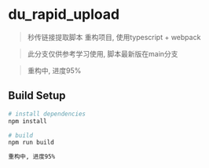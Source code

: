 # du_rapid_upload

> 秒传链接提取脚本 重构项目, 使用typescript + webpack

> 此分支仅供参考学习使用, 脚本最新版在main分支

> 重构中, 进度95%

## Build Setup

``` bash
# install dependencies
npm install

# build
npm run build

重构中, 进度95%
